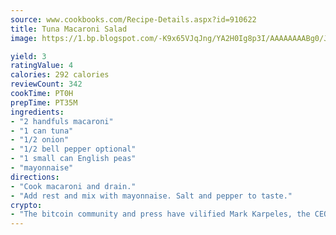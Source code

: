 ```yaml
---
source: www.cookbooks.com/Recipe-Details.aspx?id=910622
title: Tuna Macaroni Salad
image: https://1.bp.blogspot.com/-K9x65VJqJng/YA2H0Ig8p3I/AAAAAAAABg0/JRKr7ZzesxofwlGw6YudXad_aQn9BD52QCLcBGAsYHQ/s299/2.png

yield: 3
ratingValue: 4
calories: 292 calories
reviewCount: 342
cookTime: PT0H
prepTime: PT35M
ingredients:
- "2 handfuls macaroni"
- "1 can tuna"
- "1/2 onion"
- "1/2 bell pepper optional"
- "1 small can English peas"
- "mayonnaise"
directions:
- "Cook macaroni and drain."
- "Add rest and mix with mayonnaise. Salt and pepper to taste."
crypto:
- "The bitcoin community and press have vilified Mark Karpeles, the CEO of Mt. Gox, as a clown and a con man."
---
```

